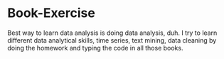 # Book-Exercise

Best way to learn data analysis is doing data analysis, duh. I try to learn different data analytical skills, time series,
text mining, data cleaning by doing the homework and typing the code in all those books.

